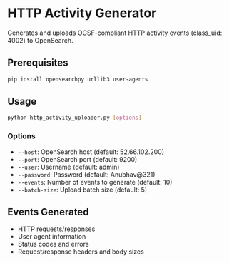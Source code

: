 # HTTP Activity Generator

Generates and uploads OCSF-compliant HTTP activity events (class_uid: 4002) to OpenSearch.

## Prerequisites

```bash
pip install opensearchpy urllib3 user-agents
```

## Usage

```bash
python http_activity_uploader.py [options]
```

### Options
- `--host`: OpenSearch host (default: 52.66.102.200)
- `--port`: OpenSearch port (default: 9200)
- `--user`: Username (default: admin)
- `--password`: Password (default: Anubhav@321)
- `--events`: Number of events to generate (default: 10)
- `--batch-size`: Upload batch size (default: 5)

## Events Generated
- HTTP requests/responses
- User agent information
- Status codes and errors
- Request/response headers and body sizes